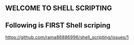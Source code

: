 ## WELCOME TO SHELL SCRIPTING

## Following is FIRST Shell scriping
https://github.com/rama86886996/shell_scripting/issues/1


